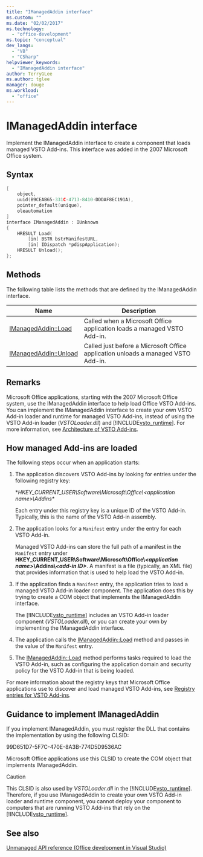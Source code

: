 ```yaml
---
title: "IManagedAddin interface"
ms.custom: ""
ms.date: "02/02/2017"
ms.technology: 
  - "office-development"
ms.topic: "conceptual"
dev_langs: 
  - "VB"
  - "CSharp"
helpviewer_keywords: 
  - "IManagedAddin interface"
author: TerryGLee
ms.author: tglee
manager: douge
ms.workload: 
  - "office"
---
```

# IManagedAddin interface
  Implement the IManagedAddin interface to create a component that loads managed VSTO Add-ins. This interface was added in the 2007 Microsoft Office system.  
  
## Syntax  
  
```c++
[  
    object,  
    uuid(B9CEAB65-331C-4713-8410-DDDAF8EC191A),  
    pointer_default(unique),  
    oleautomation  
]  
interface IManagedAddin : IUnknown  
{  
    HRESULT Load(  
        [in] BSTR bstrManifestURL,   
        [in] IDispatch *pdispApplication);  
    HRESULT Unload();  
};  
```  
  
## Methods  
 The following table lists the methods that are defined by the IManagedAddin interface.  
  
|Name|Description|  
|----------|-----------------|  
|[IManagedAddin::Load](../vsto/imanagedaddin-load.md)|Called when a Microsoft Office application loads a managed VSTO Add-in.|  
|[IManagedAddin::Unload](../vsto/imanagedaddin-unload.md)|Called just before a Microsoft Office application unloads a managed VSTO Add-in.|  
  
## Remarks  
 Microsoft Office applications, starting with the 2007 Microsoft Office system, use the IManagedAddin interface to help load Office VSTO Add-ins. You can implement the IManagedAddin interface to create your own VSTO Add-in loader and runtime for managed VSTO Add-ins, instead of using the VSTO Add-in loader (*VSTOLoader.dll*) and [!INCLUDE[vsto_runtime](../vsto/includes/vsto-runtime-md.md)]. For more information, see [Architecture of VSTO Add-ins](../vsto/architecture-of-vsto-add-ins.md).  
  
## How managed Add-ins are loaded  
 The following steps occur when an application starts:  
  
1.  The application discovers VSTO Add-ins by looking for entries under the following registry key:  
  
     **HKEY_CURRENT_USER\Software\Microsoft\Office\\_\<application name>_\Addins\**  
  
     Each entry under this registry key is a unique ID of the VSTO Add-in. Typically, this is the name of the VSTO Add-in assembly.  
  
2.  The application looks for a `Manifest` entry under the entry for each VSTO Add-in.  
  
     Managed VSTO Add-ins can store the full path of a manifest in the `Manifest` entry under **HKEY_CURRENT_USER\Software\Microsoft\Office\\_\<application name>_\Addins\\_\<add-in ID>_**. A manifest is a file (typically, an XML file) that provides information that is used to help load the VSTO Add-in.  
  
3.  If the application finds a `Manifest` entry, the application tries to load a managed VSTO Add-in loader component. The application does this by trying to create a COM object that implements the IManagedAddin interface.  
  
     The [!INCLUDE[vsto_runtime](../vsto/includes/vsto-runtime-md.md)] includes an VSTO Add-in loader component (*VSTOLoader.dll*), or you can create your own by implementing the IManagedAddin interface.  
  
4.  The application calls the [IManagedAddin::Load](../vsto/imanagedaddin-load.md) method and passes in the value of the `Manifest` entry.  
  
5.  The [IManagedAddin::Load](../vsto/imanagedaddin-load.md) method performs tasks required to load the VSTO Add-in, such as configuring the application domain and security policy for the VSTO Add-in that is being loaded.  
  
 For more information about the registry keys that Microsoft Office applications use to discover and load managed VSTO Add-ins, see [Registry entries for VSTO Add-ins](../vsto/registry-entries-for-vsto-add-ins.md).  
  
## Guidance to implement IManagedAddin  
 If you implement IManagedAddin, you must register the DLL that contains the implementation by using the following CLSID:  
  
 99D651D7-5F7C-470E-8A3B-774D5D9536AC  
  
 Microsoft Office applications use this CLSID to create the COM object that implements IManagedAddin.  
  
> [!CAUTION]  
>  This CLSID is also used by *VSTOLoader.dll* in the [!INCLUDE[vsto_runtime](../vsto/includes/vsto-runtime-md.md)]. Therefore, if you use IManagedAddin to create your own VSTO Add-in loader and runtime component, you cannot deploy your component to computers that are running VSTO Add-ins that rely on the [!INCLUDE[vsto_runtime](../vsto/includes/vsto-runtime-md.md)].  
  
## See also  
 [Unmanaged API reference &#40;Office development in Visual Studio&#41;](../vsto/unmanaged-api-reference-office-development-in-visual-studio.md)  
  
  